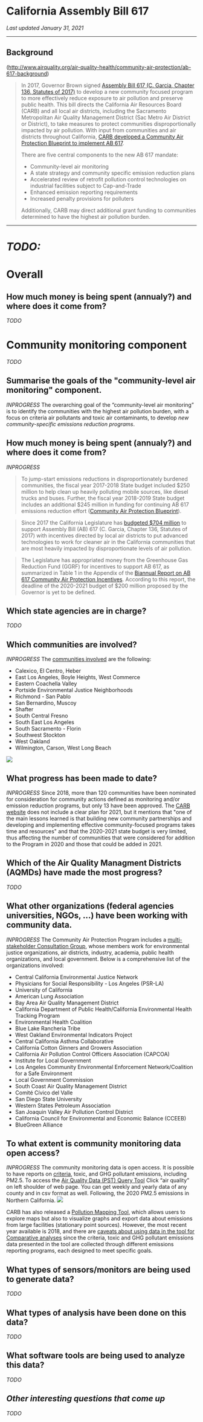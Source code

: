 # California Assembly Bill 617

_Last updated January 31, 2021_

----

## Background

(http://www.airquality.org/air-quality-health/community-air-protection/ab-617-background)

> In 2017, Governor Brown signed [Assembly Bill 617 (C. Garcia, Chapter 136, Statutes of 2017)](https://leginfo.legislature.ca.gov/faces/billNavClient.xhtml?bill_id=201720180AB617) to develop a new community focused program to more effectively reduce exposure to air pollution and preserve public health. This bill directs the California Air Resources Board (CARB) and all local air districts, including the Sacramento Metropolitan Air Quality Management District (Sac Metro Air District or District), to take measures to protect communities disproportionally impacted by air pollution. With input from communities and air districts throughout California, [CARB developed a Community Air Protection Blueprint to implement AB 617](https://ww2.arb.ca.gov/our-work/programs/community-air-protection-program/community-air-protection-blueprint).
>
> There are five central components to the new AB 617 mandate:
> 
> * Community-level air monitoring
> * A state strategy and community specific emission reduction plans
> * Accelerated review of retrofit pollution control technologies on industrial facilities subject to Cap-and-Trade
> * Enhanced emission reporting requirements
> * Increased penalty provisions for polluters
> 
> Additionally, CARB may direct additional grant funding to communities determined to have the highest air pollution burden.

----

# _TODO:_

# Overall

## How much money is being spent (annualy?) and where does it come from?

_TODO_

# Community monitoring component

_TODO_

## Summarise the goals of the "community-level air monitoring" component.

_INPROGRESS_
The overarching goal of the “community-level air monitoring” is to identify the communities with the highest air pollution burden, with a focus on criteria air pollutants and toxic air contaminants, to develop *new community-specific emissions reduction programs*. 

## How much money is being spent (annualy?) and where does it come from?

_INPROGRESS_
> To jump-start emissions reductions in disproportionately burdened communities, the fiscal year 2017-2018 State budget included $250 million to help clean up heavily polluting mobile sources, like diesel trucks and buses. Further, the fiscal year 2018-2019 State budget includes an additional $245 million in funding for continuing AB 617 emissions reduction effort ([Community Air Protection Blueprint](https://ww2.arb.ca.gov/sites/default/files/2020-03/final_community_air_protection_blueprint_october_2018_acc.pdf)).

>	Since 2017 the California Legislature has [budgeted $704 million]( https://ww2.arb.ca.gov/our-work/programs/community-air-protection-incentives/about) to support Assembly Bill (AB) 617 (C. Garcia, Chapter 136, Statutes of 2017) with incentives directed by local air districts to put advanced technologies to work for cleaner air in the California communities that are most heavily impacted by disproportionate levels of air pollution.

> The Legislature has appropriated money from the Greenhouse Gas
Reduction Fund (GGRF) for incentives to support AB 617, as summarized in Table 1 in
the Appendix of the [Biannual Report on AB 617 Community Air Protection Incentives](https://ww2.arb.ca.gov/sites/default/files/2020-06/cap_incentives_april_2020_board_update.pdf). According to this report, the deadline of the 2020-2021 budget of $200 million proposed by the Governor is yet to be defined. 

## Which state agencies are in charge?

_TODO_

## Which communities are involved?

_INPROGRESS_
The [communities involved]( https://ww2.arb.ca.gov/capp-communities) are the following:
* Calexico, El Centro, Heber
* East Los Angeles, Boyle Heights, West Commerce
* Eastern Coachella Valley
* Portside Environmental Justice Neighborhoods
* Richmond - San Pablo
* San Bernardino, Muscoy
* Shafter
* South Central Fresno
* South East Los Angeles
* South Sacramento - Florin
* Southwest Stockton
* West Oakland
* Wilmington, Carson, West Long Beach

<img src="./images/Communities.png">


## What progress has been made to date?

_INPROGRESS_
Since 2018, more than 120 communities have been nominated for consideration for community actions defined as monitoring and/or emission reduction programs, but only 13 have been approved. 
The [CARB website](https://ww2.arb.ca.gov/capp-selection) does not include a clear plan for 2021, but it mentions that "one of the main lessons learned is that building new community partnerships and developing and implementing effective community-focused programs takes time and resources" and that the 2020-2021 state budget is very limited, thus affecting the number of communities that were considered for addition to the Program in 2020 and those that could be added in 2021. 

## Which of the Air Quality Managment Districts (AQMDs) have made the most progress?

_TODO_

## What other organizations (federal agencies universities, NGOs, ...) have been working with community data.

_INPROGRESS_
The Community Air Protection Program includes a [multi-stakeholder Consultation Group]( https://ww2.arb.ca.gov/our-work/programs/community-air-protection-program-ab617/community-air-protection-program-consultation-group), whose members work for environmental justice organizations, air districts, industry, academia, public health organizations, and local government. Below is a comprehensive list of the organizations involved:

* Central California Environmental Justice Network
* Physicians for Social Responsibility - Los Angeles (PSR-LA)
*	University of California
*	American Lung Association
*	Bay Area Air Quality Management District
*	California Department of Public Health/California Environmental Health Tracking Program
*	Environmental Health Coalition
*	Blue Lake Rancheria Tribe
*	West Oakland Environmental Indicators Project
* Central California Asthma Collaborative
*	California Cotton Ginners and Growers Association
*	California Air Pollution Control Officers Association (CAPCOA)
*	Institute for Local Government
*	Los Angeles Community Environmental Enforcement Network/Coalition for a Safe Environment
*	Local Government Commission
*	South Coast Air Quality Management District
*	Comité Cívico del Valle
*	San Diego State University
*	Western States Petroleum Association
*	San Joaquin Valley Air Pollution Control District
*	California Council for Environmental and Economic Balance (CCEEB)
*	BlueGreen Alliance


## To what extent is community monitoring data open access?

_INPROGRESS_
The community monitoring data is open access. It is possible to have reports on [criteria](https://www.epa.gov/criteria-air-pollutants), toxic, and GHG pollutant emissions, including PM2.5. 
To access the [Air Quality Data (PST) Query Tool](https://www.arb.ca.gov/aqmis2/aqdselect.php) Click “air quality” on left shoulder of web page. You can get weekly and yearly data of any county and in csv format as well. Following, the 2020 PM2.5 emissions in Northern California. 
<img src="./images/open_source_data.png">

CARB has also released a [Pollution Mapping Tool]( https://ww3.arb.ca.gov/ei/tools/pollution_map/pollution_map.htm), which allows users to explore maps but also to visualize graphs and export data about emissions from large facilities (stationary point sources). However, the most recent year available is 2018, and there are [caveats about using data in the tool for Comparative analyses](https://ww3.arb.ca.gov/ei/tools/pollution_map/doc/caveats%20document10_19_2020.pdf) since the criteria, toxic and GHG pollutant emissions data presented in the tool are collected through different emissions reporting programs, each designed to meet specific goals. 

## What types of sensors/monitors are being used to generate data?

_TODO_

## What types of analysis have been done on this data?

_TODO_

## What software tools are being used to analyze this data?

_TODO_

## _Other interesting questions that come up_

_TODO_
